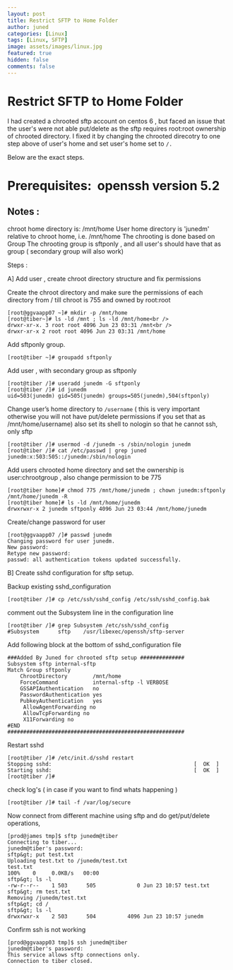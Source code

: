 ```yaml
---
layout: post
title: Restrict SFTP to Home Folder
author: juned
categories: [Linux]
tags: [Linux, SFTP]
image: assets/images/linux.jpg
featured: true
hidden: false
comments: false
---
```

# Restrict SFTP to Home Folder
I had created a chrooted sftp account on centos 6 , but faced an issue that the user's were not able put/delete as the sftp requires root:root ownership of chrooted directory. I fixed it by changing the chrooted direcotry to one step above of user's home and set user's home set to `/.`

Below are the exact steps.

# Prerequisites:  openssh version 5.2
## Notes :

chroot home directory is: /mnt/home
User home directory is 'junedm' relative to chroot home, i.e. /mnt/home
The chrooting is done based on Group
The chrooting group is sftponly , and all user's should have that as group ( secondary group will also work)

Steps :

A] Add user , create chroot directory structure and fix permissions

Create the chroot directory and make sure the permissions of each directory from / till chroot is 755 and owned by root:root

```
[root@ggvaapp07 ~]# mkdir -p /mnt/home
[root@tiber~]# ls -ld /mnt ; ls -ld /mnt/home<br />
drwxr-xr-x. 3 root root 4096 Jun 23 03:31 /mnt<br />
drwxr-xr-x 2 root root 4096 Jun 23 03:31 /mnt/home
```

Add sftponly group.

```
[root@tiber ~]# groupadd sftponly
```

Add user , with secondary group as sftponly

```
[root@tiber /]# useradd junedm -G sftponly
[root@tiber /]# id junedm
uid=503(junedm) gid=505(junedm) groups=505(junedm),504(sftponly)
```

Change user’s home directory to `/username` ( this is very important otherwise you will not have put/delete permissions if you set that as /mnt/home/username) also set its shell to nologin so that he cannot ssh, only sftp

```
[root@tiber /]# usermod -d /junedm -s /sbin/nologin junedm
[root@tiber /]# cat /etc/passwd | grep juned
junedm:x:503:505::/junedm:/sbin/nologin
```

Add users chrooted home directory and set the ownership is user:chrootgroup , also change permission to be 775

```
[root@tiber home]# chmod 775 /mnt/home/junedm ; chown junedm:sftponly /mnt/home/junedm -R
[root@tiber home]# ls -ld /mnt/home/junedm
drwxrwxr-x 2 junedm sftponly 4096 Jun 23 03:44 /mnt/home/junedm
```

Create/change password for user

```
[root@ggvaapp07 /]# passwd junedm
Changing password for user junedm.
New password:
Retype new password:
passwd: all authentication tokens updated successfully.
```
B] Create sshd configuration for sftp setup. 

Backup existing sshd_configuration
```
[root@tiber /]# cp /etc/ssh/sshd_config /etc/ssh/sshd_config.bak
```

comment out the Subsystem line in the configuration line
```
[root@tiber /]# grep Subsystem /etc/ssh/sshd_config
#Subsystem      sftp    /usr/libexec/openssh/sftp-server
```

Add following block at the bottom of sshd_configuration file
```
###Added By Juned for chrooted sftp setup ##############
Subsystem sftp internal-sftp
Match Group sftponly
    ChrootDirectory        /mnt/home
    ForceCommand           internal-sftp -l VERBOSE
    GSSAPIAuthentication   no
    PasswordAuthentication yes
    PubkeyAuthentication   yes
     AllowAgentForwarding no
     AllowTcpForwarding no
     X11Forwarding no
#END
########################################################
```
Restart sshd
```
[root@tiber /]# /etc/init.d/sshd restart
Stopping sshd:                                             [  OK  ]
Starting sshd:                                             [  OK  ]
[root@tiber /]#
```
check log's ( in case if you want to find whats happening )
```
[root@tiber /]# tail -f /var/log/secure
```
Now connect from different machine using sftp and do get/put/delete operations,
```
[prod@james tmp]$ sftp junedm@tiber
Connecting to tiber...
junedm@tiber's password:
sftp&gt; put test.txt
Uploading test.txt to /junedm/test.txt
test.txt                                                                                                                             100%    0     0.0KB/s   00:00
sftp&gt; ls -l
-rw-r--r--    1 503      505             0 Jun 23 10:57 test.txt
sftp&gt; rm test.txt
Removing /junedm/test.txt
sftp&gt; cd /
sftp&gt; ls -l
drwxrwxr-x    2 503      504          4096 Jun 23 10:57 junedm
```

Confirm ssh is not working
```
[prod@ggvaapp03 tmp]$ ssh junedm@tiber
junedm@tiber's password:
This service allows sftp connections only.
Connection to tiber closed.
```
